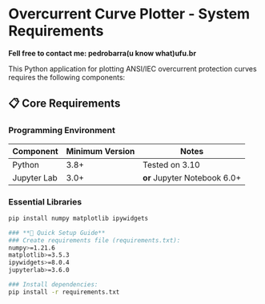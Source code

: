# Overcurrent Curve Plotter - System Requirements

**Fell free to contact me: pedrobarra(u know what)ufu.br**

This Python application for plotting ANSI/IEC overcurrent protection curves requires the following components:

## 📋 Core Requirements

### **Programming Environment**
| Component       | Minimum Version | Notes                          |
|-----------------|-----------------|--------------------------------|
| Python          | 3.8+            | Tested on 3.10                 |
| Jupyter Lab     | 3.0+            | **or** Jupyter Notebook 6.0+   |

### **Essential Libraries**
```bash
pip install numpy matplotlib ipywidgets

### **🚀 Quick Setup Guide**
### Create requirements file (requirements.txt):
numpy>=1.21.6
matplotlib>=3.5.3
ipywidgets>=8.0.4
jupyterlab>=3.6.0

### Install dependencies:
pip install -r requirements.txt

